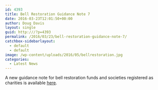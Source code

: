 ```yaml
---
id: 4393
title: Bell Restoration Guidance Note 7
date: 2016-03-23T12:01:50+00:00
author: Doug Davis
layout: single
guid: http:///?p=4393
permalink: /2016/03/23/bell-restoration-guidance-note-7/
catchbox-sidebarlayout:
  - default
  - default
image: /wp-content/uploads/2016/05/bellrestoration.jpg
categories:
  - Latest News
---
```

A new guidance note for bell restoration funds and societies registered as charities is available [here](http:///services/bell-restoration/).
